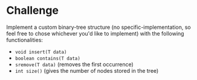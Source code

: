 # Challenge

Implement a custom binary-tree structure (no specific-implementation, so feel free to chose whichever you'd like to implement) with the following functionalities:
- `void insert(T data)`
- `boolean contains(T data)`
- `sremove(T data)`  (removes the first occurrence)
- `int size()` (gives the number of nodes stored in the tree)
